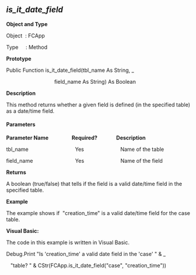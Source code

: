 _is_it_date_field_
--------------------

**Object and Type**

Object  : FCApp

Type     : Method

**Prototype**

Public Function is_it_date_field(tbl_name As String, _

                                 field_name As String) As Boolean

**Description**

This method returns whether a given field is defined (in the specified table) as a date/time field.

#### Parameters
**Parameter Name**                **Required?**             **Description**

tbl_name                                Yes                         Name of the table

field_name                             Yes                         Name of the field

**Returns**

A boolean (true/false) that tells if the field is a valid date/time field in the specified table.

**Example**

The example shows if  "creation_time" is a valid date/time field for the case table.

**Visual Basic:**

The code in this example is written in Visual Basic.

Debug.Print "Is 'creation_time' a valid date field in the 'case' " & _

   "table? " & CStr(FCApp.is_it_date_field("case", "creation_time"))